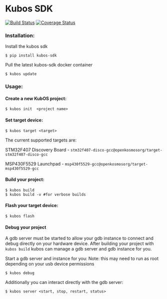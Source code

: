 # Kubos SDK
[![Build Status](https://travis-ci.org/kubostech/kubos-sdk.svg?branch=master)](https://travis-ci.org/kubostech/kubos-sdk) [![Coverage Status](https://coveralls.io/repos/github/kyleparrott/kubos-sdk/badge.svg?branch=master)](https://coveralls.io/github/kyleparrott/kubos-sdk?branch=master)
### Installation:

Install the kubos sdk

```
$ pip install kubos-sdk
```

Pull the latest kubos-sdk docker container

```
$ kubos update
```

### Usage:

#### Create a new KubOS project:

```
$ kubos init  <project name>
```


#### Set target device:

```
$ kubos target <target>
```
The current supported targets are: 

STM32F407 Discovery Board - `stm32f407-disco-gcc@openkosmosorg/target-stm32f407-disco-gcc`

MSP430F5529 Launchpad - `msp430f5529-gcc@openkosmosorg/target-msp430f5529-gcc`

#### Build your project:

```
$ kubos build
$ kubos build -v #for verbose builds
```

#### Flash your target device:

```
$ kubos flash
```

#### Debug your project

A gdb server must be started to allow your gdb instance to connect and debug directly on your hardware device.
After building your project with `kubos build` kubos can manage a gdb server and gdb instance for you.

Start a gdb server and instance for you:
Note: this may need to run as root depending on your usb device permissions
```
$ kubos debug
```


Additionally you can interact directly with the gdb server:

```
$ kubos server <start, stop, restart, status>
```

